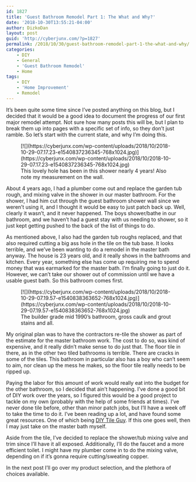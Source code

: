 ```yaml
---
id: 1827
title: 'Guest Bathroom Remodel Part 1: The What and Why?'
date: '2018-10-30T13:55:21-04:00'
author: DizkoDan
layout: post
guid: 'http://cyberjunx.com/?p=1827'
permalink: /2018/10/30/guest-bathroom-remodel-part-1-the-what-and-why/
categories:
    - DIY
    - General
    - 'Guest Bathroom Remodel'
    - Home
tags:
    - DIY
    - 'Home Improvement'
    - Remodel
---
```


It’s been quite some time since I’ve posted anything on this blog, but I decided that it would be a good idea to document the progress of our first major remodel attempt. Not sure how many posts this will be, but I plan to break them up into pages with a specific set of info, so they don’t just ramble. So let’s start with the current state, and why I’m doing this.

<figure class="wp-block-image">[![](https://cyberjunx.com/wp-content/uploads/2018/10/2018-10-29-07.17.23-e1540837236345-768x1024.jpg)](https://cyberjunx.com/wp-content/uploads/2018/10/2018-10-29-07.17.23-e1540837236345-768x1024.jpg)<figcaption>This lovely hole has been in this shower nearly 4 years! Also note my measurement on the wall.</figcaption></figure>About 4 years ago, I had a plumber come out and replace the garden tub rough, and mixing valve in the shower in our master bathroom. For the shower, I had him cut through the guest bathroom shower wall since we weren’t using it, and I thought it would be easy to just patch back up. Well, clearly it wasn’t, and it never happened. The boys shower/bathe in our bathroom, and we haven’t had a guest stay with us needing to shower, so it just kept getting pushed to the back of the list of things to do.

As mentioned above, I also had the garden tub roughs replaced, and that also required cutting a big ass hole in the tile on the tub base. It looks terrible, and we’ve been wanting to do a remodel in the master bath anyway. The house is 23 years old, and it really shows in the bathrooms and kitchen. Every year, something else has come up requiring me to spend money that was earmarked for the master bath. I’m finally going to just do it. However, we can’t take our shower out of commission until we have a usable guest bath. So this bathroom comes first.

<figure class="wp-block-image">[![](https://cyberjunx.com/wp-content/uploads/2018/10/2018-10-29-07.19.57-e1540838363652-768x1024.jpg)](https://cyberjunx.com/wp-content/uploads/2018/10/2018-10-29-07.19.57-e1540838363652-768x1024.jpg)<figcaption>The builder grade mid 1990’s bathroom, gross caulk and grout stains and all.</figcaption></figure>My original plan was to have the contractors re-tile the shower as part of the estimate for the master bathroom work. The cost to do so, was kind of expensive, and it really didn’t make sense to do just that. The floor tile in there, as in the other two tiled bathrooms is terrible. There are cracks in some of the tiles. This bathroom in particular also has a boy who can’t seem to aim, nor clean up the mess he makes, so the floor tile really needs to be ripped up.

Paying the labor for this amount of work would really eat into the budget for the other bathroom, so I decided that ain’t happening. I’ve done a good bit of DIY work over the years, so I figured this would be a good project to tackle on my own (probably with the help of some friends at times). I’ve never done tile before, other than minor patch jobs, but I’ll have a week off to take the time to do it. I’ve been reading up a lot, and have found some great resources. One of which being [DIY Tile Guy](https://www.diytileguy.com). If this one goes well, then I may just take on the master bath myself.

Aside from the tile, I’ve decided to replace the shower/tub mixing valve and trim since I’ll have it all exposed. Additionally, I’ll do the faucet and a more efficient toilet. I might have my plumber come in to do the mixing valve, depending on if it’s gonna require cutting/sweating copper.

In the next post I’ll go over my product selection, and the plethora of choices available.